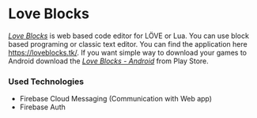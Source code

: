 # Love Blocks
*[Love Blocks](https://github.com/meda10/Love-blocks-web)* is web based code editor for LÖVE or Lua. You can use block based programing or classic text editor. You can find the application here https://loveblocks.tk/. If you want simple way to download your games to Android download the *[Love Blocks - Android](https://play.google.com/store/apps/details?id=blocks.love)* from Play Store.

### Used Technologies
 - Firebase Cloud Messaging (Communication with Web app)
 - Firebase Auth
